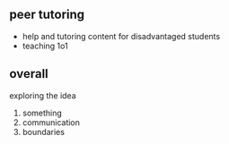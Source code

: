 

## peer tutoring

- help and tutoring content for disadvantaged students
- teaching 1o1


## overall 

exploring the idea 

1. something
2. communication
3. boundaries